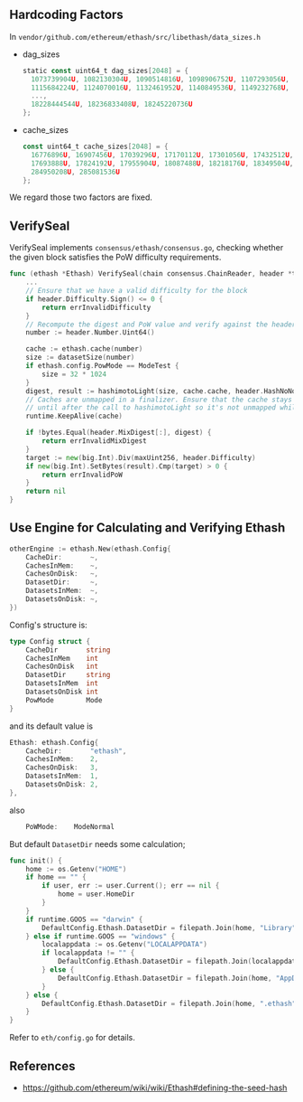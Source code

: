 ## Hardcoding Factors
In `vendor/github.com/ethereum/ethash/src/libethash/data_sizes.h`
* dag_sizes
  ```go
  static const uint64_t dag_sizes[2048] = {
    1073739904U, 1082130304U, 1090514816U, 1098906752U, 1107293056U,
    1115684224U, 1124070016U, 1132461952U, 1140849536U, 1149232768U,
    ...,
    18228444544U, 18236833408U, 18245220736U
  };
  ```
* cache_sizes
  ```go
  const uint64_t cache_sizes[2048] = {
    16776896U, 16907456U, 17039296U, 17170112U, 17301056U, 17432512U, 17563072U,
    17693888U, 17824192U, 17955904U, 18087488U, 18218176U, 18349504U, 18481088U,
    284950208U, 285081536U
  };
  ```
We regard those two factors are fixed.

## VerifySeal
VerifySeal implements `consensus/ethash/consensus.go`, checking whether the given block satisfies the PoW difficulty requirements.
```go
func (ethash *Ethash) VerifySeal(chain consensus.ChainReader, header *types.Header) error {
	...
	// Ensure that we have a valid difficulty for the block
	if header.Difficulty.Sign() <= 0 {
		return errInvalidDifficulty
	}
	// Recompute the digest and PoW value and verify against the header
	number := header.Number.Uint64()

	cache := ethash.cache(number)
	size := datasetSize(number)
	if ethash.config.PowMode == ModeTest {
		size = 32 * 1024
	}
	digest, result := hashimotoLight(size, cache.cache, header.HashNoNonce().Bytes(), header.Nonce.Uint64())
	// Caches are unmapped in a finalizer. Ensure that the cache stays live
	// until after the call to hashimotoLight so it's not unmapped while being used.
	runtime.KeepAlive(cache)

	if !bytes.Equal(header.MixDigest[:], digest) {
		return errInvalidMixDigest
	}
	target := new(big.Int).Div(maxUint256, header.Difficulty)
	if new(big.Int).SetBytes(result).Cmp(target) > 0 {
		return errInvalidPoW
	}
	return nil
}
```

## Use Engine for Calculating and Verifying Ethash
```go
otherEngine := ethash.New(ethash.Config{
	CacheDir:       ~,
	CachesInMem:    ~,
	CachesOnDisk:   ~,
	DatasetDir:     ~,
	DatasetsInMem:  ~,
	DatasetsOnDisk: ~,
})
```
Config's structure is:
```go
type Config struct {
	CacheDir       string
	CachesInMem    int
	CachesOnDisk   int
	DatasetDir     string
	DatasetsInMem  int
	DatasetsOnDisk int
	PowMode        Mode
}
```
and its default value is
```go
Ethash: ethash.Config{
	CacheDir:       "ethash",
	CachesInMem:    2,
	CachesOnDisk:   3,
	DatasetsInMem:  1,
	DatasetsOnDisk: 2,
},
```
also
```go
	PoWMode: 	ModeNormal
```
But default `DatasetDir` needs some calculation;
```go
func init() {
	home := os.Getenv("HOME")
	if home == "" {
		if user, err := user.Current(); err == nil {
			home = user.HomeDir
		}
	}
	if runtime.GOOS == "darwin" {
		DefaultConfig.Ethash.DatasetDir = filepath.Join(home, "Library", "Ethash")
	} else if runtime.GOOS == "windows" {
		localappdata := os.Getenv("LOCALAPPDATA")
		if localappdata != "" {
			DefaultConfig.Ethash.DatasetDir = filepath.Join(localappdata, "Ethash")
		} else {
			DefaultConfig.Ethash.DatasetDir = filepath.Join(home, "AppData", "Local", "Ethash")
		}
	} else {
		DefaultConfig.Ethash.DatasetDir = filepath.Join(home, ".ethash")
	}
}
```
Refer to `eth/config.go` for details.

## References
* https://github.com/ethereum/wiki/wiki/Ethash#defining-the-seed-hash
